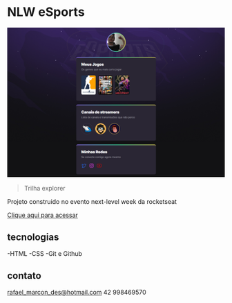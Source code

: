 # NLW eSports

![preview](./.github/preview.png)

> Trilha explorer

Projeto construido no evento next-level week da rocketseat

[Clique aqui para acessar](https://rafaelmarcondes.github.io/nlw-esports-explorer/)

## tecnologias

-HTML
-CSS
-Git e Github

## contato

rafael_marcon_des@hotmail.com
42 998469570
